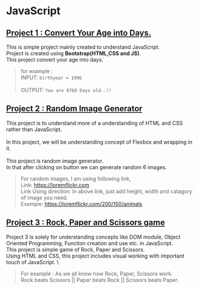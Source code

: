 # JavaScript

## [Project 1 : Convert Your Age into Days.](https://github.com/RjPatil27/JavaScript/tree/master/Project%201)
  This is simple project mainly created to understand JavaScript.\
  Project is created using **Bootstrap(HTML,CSS and JS)**.\
  This project convert your age into days.
  
  > for example : \
  >              INPUT:   `birthyear = 1996` \
  > \
  >              OUTPUT:   `You are 8760 Days old..!!`

## [Project 2 : Random Image Generator](https://github.com/RjPatil27/JavaScript/tree/master/Project%202)
This project is to understand more of a understanding of HTML and CSS rather than JavaScript. \
\
In this project, we will be understanding concept of Flexbox and wrapping in it. \
\
This project is random image generator. \
In that after clicking on button we can generate random 6 images.

> For random images, I am using following link, \
>       Link: https://loremflickr.com \
>       Link Using direction: In above link, just add height, width and catagory of image  you need. \
>       Example: https://loremflickr.com/200/150/animals

## [Project 3 : Rock, Paper and Scissors game](https://github.com/RjPatil27/JavaScript/tree/master/Project%203)
Project 3 is solely for  understanding concepts like DOM module, Object Oriented Programming, Function creation and use etc. in JavaScript. \
This project is simple game of Rock, Paper and Scissors. \
Using HTML and CSS, this project includes visual working with important touch of JavaScript. \
> For example : As we all know how Rock, Paper, Scissors work. \
> Rock beats Scissors || Paper beats Rock || Scissors beats Paper. 
